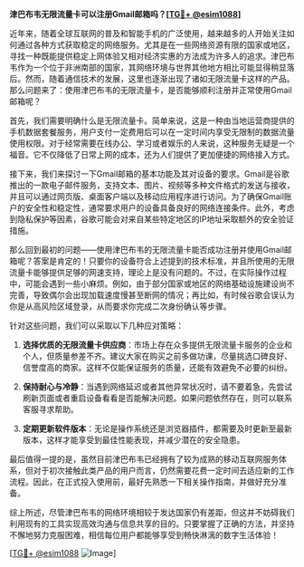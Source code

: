 **津巴布韦无限流量卡可以注册Gmail邮箱吗？[[TG💪+ @esim1088](https://t.me/s/esim1088)]**

近年来，随着全球互联网的普及和智能手机的广泛使用，越来越多的人开始关注如何通过各种方式获取稳定的网络服务。尤其是在一些网络资源有限的国家或地区，寻找一种既能提供稳定上网体验又相对经济实惠的方法成为许多人的追求。津巴布韦作为一个位于非洲南部的国家，其网络环境与世界其他地方相比可能显得稍显落后。然而，随着通信技术的发展，这里也逐渐出现了诸如无限流量卡这样的产品。那么问题来了：使用津巴布韦的无限流量卡，是否能够顺利注册并正常使用Gmail邮箱呢？

首先，我们需要明确什么是无限流量卡。简单来说，这是一种由当地运营商提供的手机数据套餐服务，用户支付一定费用后可以在一定时间内享受无限制的数据流量使用权限。对于经常需要在线办公、学习或者娱乐的人来说，这种服务无疑是一个福音。它不仅降低了日常上网的成本，还为人们提供了更加便捷的网络接入方式。

接下来，我们来探讨一下Gmail邮箱的基本功能及其对设备的要求。Gmail是谷歌推出的一款电子邮件服务，支持文本、图片、视频等多种文件格式的发送与接收，并且可以通过网页版、桌面客户端以及移动应用程序进行访问。为了确保Gmail账户的安全性和稳定性，通常要求用户的设备具备良好的网络连接条件。此外，考虑到隐私保护等因素，谷歌可能会对来自某些特定地区的IP地址采取额外的安全验证措施。

那么回到最初的问题——使用津巴布韦的无限流量卡能否成功注册并使用Gmail邮箱呢？答案是肯定的！只要你的设备符合上述提到的技术标准，并且所使用的无限流量卡能够提供足够的网速支持，理论上是没有问题的。不过，在实际操作过程中，可能会遇到一些小麻烦。例如，由于部分国家或地区的网络基础设施建设尚不完善，导致偶尔会出现加载速度慢甚至断网的情况；再比如，有时候谷歌会误认为你是从高风险区域登录，从而要求你完成二次身份确认等步骤。

针对这些问题，我们可以采取以下几种应对策略：

1. **选择优质的无限流量卡供应商**：市场上存在众多提供无限流量卡服务的企业和个人，但质量参差不齐。建议大家在购买之前多做功课，尽量挑选口碑良好、信誉度高的商家。这样不仅能保证服务的质量，还能有效避免不必要的纠纷。

2. **保持耐心与冷静**：当遇到网络延迟或者其他异常状况时，请不要着急，先尝试刷新页面或者重启设备看看是否能解决问题。如果问题依然存在，则可以联系客服寻求帮助。

3. **定期更新软件版本**：无论是操作系统还是浏览器插件，都需要及时更新至最新版本，这样才能享受到最佳性能表现，并减少潜在的安全隐患。

最后值得一提的是，虽然目前津巴布韦已经拥有了较为成熟的移动互联网服务体系，但对于初次接触此类产品的用户而言，仍然需要花费一定时间去适应新的工作流程。因此，在正式投入使用前，最好先熟悉一下相关操作指南，并做好充分准备。

综上所述，尽管津巴布韦的网络环境相较于发达国家仍有差距，但这并不妨碍我们利用现有的工具实现高效沟通与信息共享的目的。只要掌握了正确的方法，并坚持不懈地努力克服困难，相信每位用户都能够享受到畅快淋漓的数字生活体验！

[[TG💪+ @esim1088](https://t.me/s/esim1088) ![Image](https://i.postimg.cc/4NQfJmqS/Snipaste-2025-05-13-00-14-12.png)]